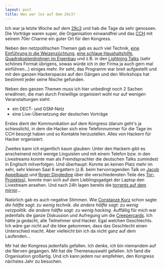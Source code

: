 ```yaml
---
layout: post
title: Was war los auf dem 29c3?
---
```

Ich war ja letzte Woche auf dem [29c3][0] und hab die Tage da sehr genossen. Die Vorträge
waren super, die Organisation einwandfrei und das [CCH][1] mit seinem 70er Charme ein 
guter Ort für den Kongress.

Neben den netzpolitischen Themen gab es auch viel Technik, [eine Einführung in die 
Weizenzüchtung][3], [eine schlaue Haushaltshilfe][4], [Quadrokopterdrohnen im Eigenbau][5]
und z.B. in den [Lightning Talks][2] (sehr schönes Format übrigens, sowas würde ich in 
der Firma ja auch gern mal einführen...) einiges mehr. Ihr seht, das Programm war breit 
aufgestellt und mit den ganzen Hackerspaces auf den Gängen und den Workshops hat bestimmt 
jeder seine Nische gefunden.

Neben den ganzen Themen muss ich hier unbedingt noch 2 Sachen erwähnen, die man durch
Freiwillige organisiert wohl nur auf wenigen Veranstaltungen sieht:

* ein DECT- und GSM-Netz
* eine Live-Übersetzung der deutschen Vorträge

Erstes dient der Kommunikation auf dem Kongress (darum geht's ja schiesslich), in dem
die Hacker sich eine Telefonnummer für die Tage im CCH besorgt haben und so Kontakte 
herzustellen. Alles von Hackern für Hacker organisiert.

Zweites kann ich eigentlich kaum glauben: Unter den Hackern gibt es anscheinend nicht
wenige Linguisten und mit einem Telefon bzw. in den Livestreams konnte man als 
Fremdsprachler die deutschen Talks zumindest in Englisch mitverfolgen. Und überhaupt:
Konnte an keinen Platz mehr im sehr, sehr kleinen Saal 6 ergattern (z.B. beim hervorragenden 
Talk on [Jacob Appelbaum][6] und [Roger Dingledine][7] über die verschiedensten Teile des
[Tor-Projektes][8]), konnte man sich auf dem Lieblingsgadget der Laptop den Livestream ansehen.
Und nach 24h lagen bereits die [torrents auf dem mirror][9]...

Natürlich gab es auch negative Stimmen. Wie [Constanze Kurz][10] schon sagte: *die hälfte sagt: 
zu wenig technik. die andere hälfte sagt: zu wenig netzpolitik. die andere hälfte sagt: zu wenig
hacking.* Auffällig für mich war jedenfalls die ganze Diskussion und Aufregung um die 
[Creepercards][11]. Ich hätte ja gedacht, alle Teilnehmer sind Hacker. Egal welchen 
Geschlechts. Ich wäre gar nicht auf die Idee gekommen, dass das Geschlecht einen Unterschied 
macht. Aber vielleicht bin ich da nicht ganz auf dem Laufenden...

Mir hat der Kongress jedenfalls gefallen. Ich denke, ich bin niemandem auf die Nerven gegangen.
Mit hat die Themenauswahl gefallen. Ich fand die Organisation großartig. Und ich kann
jedem nur empfehlen, den Kongress nächstes Jahr zu besuchen.

[0]: http://www.ccc.de/
[1]: http://www.cch.de/
[2]: https://en.wikipedia.org/wiki/Lightning_talk
[3]: http://events.ccc.de/congress/2012/Fahrplan/events/5323.en.html
[4]: http://everycook.org/
[5]: http://thomaspfeifer.net/quadrocopter_selbstbau_avr.htm
[6]: https://de.wikipedia.org/wiki/Jacob_Appelbaum
[7]: http://www.freehaven.net/~arma/cv.html
[8]: https://www.torproject.org/
[9]: http://mirror.fem-net.de/CCC/29C3/
[10]: https://de.wikipedia.org/wiki/Constanze_Kurz
[11]: http://creepermovecards.de/
